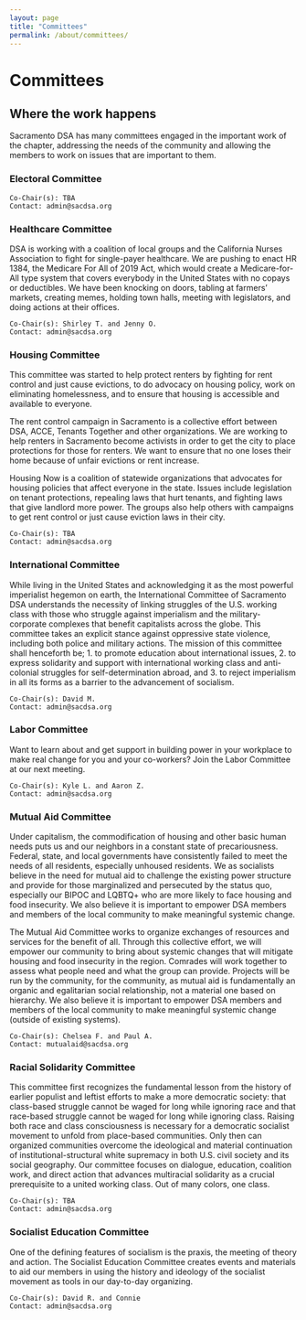 ```yaml
---
layout: page
title: "Committees"
permalink: /about/committees/
---
```

# Committees
## Where the work happens

Sacramento DSA has many committees engaged in the important work of the chapter,
addressing the needs of the community and allowing the members to work on issues
that are important to them.

### Electoral Committee

    Co-Chair(s): TBA
    Contact: admin@sacdsa.org

### Healthcare Committee

DSA is working with a coalition of local groups and the California Nurses
Association to fight for single-payer healthcare. We are pushing to enact HR
1384, the Medicare For All of 2019 Act, which would create a Medicare-for-All
type system that covers everybody in the United States with no copays or
deductibles. We have been knocking on doors, tabling at farmers’ markets,
creating memes, holding town halls, meeting with legislators, and doing actions
at their offices.

    Co-Chair(s): Shirley T. and Jenny O.
    Contact: admin@sacdsa.org

### Housing Committee

This committee was started to help protect renters by fighting for rent control
and just cause evictions, to do advocacy on housing policy, work on eliminating
homelessness, and to ensure that housing is accessible and available to
everyone.

The rent control campaign in Sacramento is a collective effort between DSA,
ACCE, Tenants Together and other organizations. We are working to help renters
in Sacramento become activists in order to get the city to place protections for
those for renters. We want to ensure that no one loses their home because of
unfair evictions or rent increase.

Housing Now is a coalition of statewide organizations that advocates for housing
policies that affect everyone in the state. Issues include legislation on tenant
protections, repealing laws that hurt tenants, and fighting laws that give
landlord more power. The groups also help others with campaigns to get rent
control or just cause eviction laws in their city.

    Co-Chair(s): TBA
    Contact: admin@sacdsa.org

### International Committee

While living in the United States and acknowledging it as the most powerful
imperialist hegemon on earth, the International Committee of Sacramento DSA
understands the necessity of linking struggles of the U.S. working class with
those who struggle against imperialism and the military-corporate complexes that
benefit capitalists across the globe. This committee takes an explicit stance
against oppressive state violence, including both police and military actions.
The mission of this committee shall henceforth be; 1. to promote education about
international issues, 2. to express solidarity and support with international
working class and anti-colonial struggles for self-determination abroad, and 3.
to reject imperialism in all its forms as a barrier to the advancement of
socialism.

    Co-Chair(s): David M.
    Contact: admin@sacdsa.org

### Labor Committee

Want to learn about and get support in building power in your workplace to make
real change for you and your co-workers? Join the Labor Committee at our next
meeting.

    Co-Chair(s): Kyle L. and Aaron Z.
    Contact: admin@sacdsa.org

### Mutual Aid Committee

Under capitalism, the commodification of housing and other basic human needs
puts us and our neighbors in a constant state of precariousness. Federal, state,
and local governments have consistently failed to meet the needs of all
residents, especially unhoused residents. We as socialists believe in the need
for mutual aid to challenge the existing power structure and provide for those
marginalized and persecuted by the status quo, especially our BIPOC and LQBTQ+
who are more likely to face housing and food insecurity. We also believe it is
important to empower DSA members and members of the local community to make
meaningful systemic change.

The Mutual Aid Committee works to organize exchanges of resources and services
for the benefit of all. Through this collective effort, we will empower our
community to bring about systemic changes that will mitigate housing and food
insecurity in the region. Comrades will work together to assess what people need
and what the group can provide. Projects will be run by the community, for the
community, as mutual aid is fundamentally an organic and egalitarian social
relationship, not a material one based on hierarchy. We also believe it is
important to empower DSA members and members of the local community to make
meaningful systemic change (outside of existing systems).

    Co-Chair(s): Chelsea F. and Paul A.
    Contact: mutualaid@sacdsa.org

### Racial Solidarity Committee

This committee first recognizes the fundamental lesson from the history of
earlier populist and leftist efforts to make a more democratic society: that
class-based struggle cannot be waged for long while ignoring race and that
race-based struggle cannot be waged for long while ignoring class. Raising both
race and class consciousness is necessary for a democratic socialist movement to
unfold from place-based communities. Only then can organized communities
overcome the ideological and material continuation of institutional-structural
white supremacy in both U.S. civil society and its social geography. Our
committee focuses on dialogue, education, coalition work, and direct action that
advances multiracial solidarity as a crucial prerequisite to a united working
class. Out of many colors, one class.

    Co-Chair(s): TBA
    Contact: admin@sacdsa.org

### Socialist Education Committee

One of the defining features of socialism is the praxis, the meeting of theory
and action. The Socialist Education Committee creates events and materials to
aid our members in using the history and ideology of the socialist movement as
tools in our day-to-day organizing.

    Co-Chair(s): David R. and Connie
    Contact: admin@sacdsa.org
